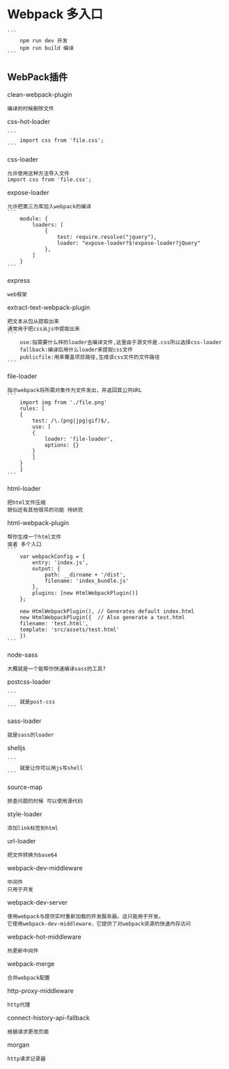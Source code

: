 # Webpack 多入口

    ```
        npm run dev 开发
        npm run build 编译
    ```

## WebPack插件

clean-webpack-plugin 

    编译的时候删除文件

css-hot-loader

    ```
        import css from 'file.css';
    ```

css-loader

    允许使用这种方法导入文件
    import css from 'file.css';

expose-loader

    允许把第三方库加入webpack的编译
    ```
        module: {
            loaders: [
                { 
                    test: require.resolve("jquery"), 
                    loader: "expose-loader?$!expose-loader?jQuery" 
                },
            ]
        }
    ```

express

    web框架

extract-text-webpack-plugin

    把文本从包从提取出来
    通常用于把css从js中提取出来
    ```
        use:指需要什么样的loader去编译文件,这里由于源文件是.css所以选择css-loader
        fallback:编译后用什么loader来提取css文件
        publicfile:用来覆盖项目路径,生成该css文件的文件路径
    ```

file-loader

    指示webpack将所需对象作为文件发出，并返回其公共URL
    ```
        import img from './file.png'
        rules: [
        {
            test: /\.(png|jpg|gif)$/,
            use: [
            {
                loader: 'file-loader',
                options: {}  
            }
            ]
        }
        ]
    ```

html-loader

    把html文件压缩
    貌似还有其他很吊的功能 待研究

html-webpack-plugin

    帮你生成一个html文件
    或者 多个入口
    ```
        var webpackConfig = {
            entry: 'index.js',
            output: {
                path: __dirname + '/dist',
                filename: 'index_bundle.js'
            },
            plugins: [new HtmlWebpackPlugin()]
        };

        new HtmlWebpackPlugin(), // Generates default index.html
        new HtmlWebpackPlugin({  // Also generate a test.html
        filename: 'test.html',
        template: 'src/assets/test.html'
        })
    ```

node-sass

    大概就是一个能帮你快速编译sass的工具?

postcss-loader

    ```
        就是post-css
    ```

sass-loader

    就是sass的loader

shelljs

    ```
        就是让你可以用js写shell
    ```

source-map

    排查问题的时候 可以使用源代码

style-loader

    添加link标签到html

url-loader

    把文件转换为base64

webpack-dev-middleware

    中间件
    只用于开发

webpack-dev-server

    使用webpack与提供实时重新加载的开发服务器。这只能用于开发。
    它使用webpack-dev-middleware，它提供了对webpack资源的快速内存访问

webpack-hot-middleware

    热更新中间件

webpack-merge

    合并webpack配置

http-proxy-middleware

    http代理

connect-history-api-fallback

    根据请求更改页面

morgan

    http请求记录器
    